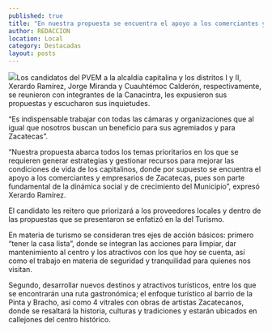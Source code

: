 ```yaml
---
published: true
title: "En nuestra propuesta se encuentra el apoyo a los comerciantes y empresarios de Zacatecas: Xerardo Ramírez "
author: REDACCION
location: Local
category: Destacadas
layout: posts
---
```


![](http://i.imgur.com/7TJHF3Sm.jpg)Los candidatos del PVEM a la alcaldía capitalina y los distritos I y II,  Xerardo Ramírez, Jorge Miranda y Cuauhtémoc Calderón, respectivamente, se reunieron con integrantes de la Canacintra, les expusieron sus propuestas y escucharon sus inquietudes.

“Es indispensable trabajar con todas las cámaras y organizaciones que al igual que nosotros buscan un beneficio para sus agremiados y para Zacatecas”.

“Nuestra propuesta abarca todos los temas prioritarios en los que se requieren generar estrategias y gestionar recursos para mejorar las condiciones de vida de los capitalinos, donde por supuesto se encuentra el apoyo a los comerciantes y empresarios de Zacatecas, pues son parte fundamental de la dinámica social y de crecimiento del Municipio”,  expresó Xerardo Ramírez.

El candidato les reitero que priorizará a los proveedores locales y dentro de las propuestas que se presentaron se enfatizó en  la del Turismo.

En materia de turismo se consideran tres ejes de acción básicos: primero “tener la casa lista”, donde se integran las acciones para limpiar, dar mantenimiento al centro y los atractivos con los que hoy se cuenta, así como el trabajo en materia de seguridad y tranquilidad para quienes nos visitan.

Segundo, desarrollar nuevos destinos y atractivos turísticos, entre los que se encontrarán una ruta gastronómica; el enfoque turístico al barrio de la  Pinta y Bracho, así como 4 vitrales con obras de artistas Zacatecanos, donde se resaltará la historia, culturas y tradiciones y estarán ubicados en callejones del centro histórico.
